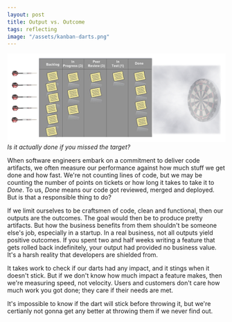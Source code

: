 ```yaml
---
layout: post
title: Output vs. Outcome
tags: reflecting
image: "/assets/kanban-darts.png"
---
```


![Palisades fire](assets/kanban-darts.png) 
_Is it actually done if you missed the target?_

When software engineers embark on a commitment to deliver code artifacts, we often measure our performance against how much stuff we get done and how fast. We're not counting lines of code, but we may be counting the number of points on tickets or how long it takes to take it to _Done_. To us, _Done_ means our code got reviewed, merged and deployed. But is that a responsible thing to do?

If we limit ourselves to be craftsmen of code, clean and functional, then our outputs are the outcomes. The goal would then be to produce pretty artifacts. But how the business benefits from them shouldn't be someone else's job, especially in a startup. In a real business, not all outputs yield positive outcomes. If you spent two and half weeks writing a feature that gets rolled back indefinitely, your output had provided no business value. It's a harsh reality that developers are shielded from.

It takes work to check if our darts had any impact, and it stings when it doesn't stick. But if we don't know how much impact a feature makes, then we're measuring speed, not velocity. Users and customers don't care how much work you got done; they care if their needs are met. 

It's impossible to know if the dart will stick before throwing it, but we're certianly not gonna get any better at throwing them if we never find out.